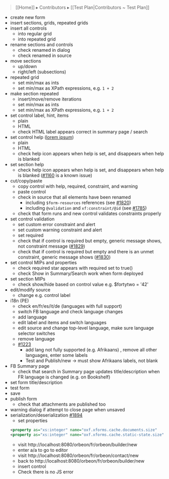 > [[Home]] ▸ Contributors ▸ [[Test Plan|Contributors ~ Test Plan]]

- create new form
- insert sections, grids, repeated grids
- insert all controls
  - into regular grid
  - into repeated grid
- rename sections and controls
    - check renamed in dialog
    - check renamed in source
- move sections
    - up/down
    - right/left (subsections)
- repeated grid
    - set min/max as ints
    - set min/max as XPath expressions, e.g. `1 + 2`
- make section repeated
    - insert/move/remove iterations
    - set min/max as ints
    - set min/max as XPath expressions, e.g. `1 + 2`
- set control label, hint, items
    - plain
    - HTML
    - check HTML label appears correct in summary page / search
- set control help ([lorem ipsum][2])
    - plain
    - HTML
    - check help icon appears when help is set, and disappears when help is blanked
- set section help
    - check help icon appears when help is set, and disappears when help is blanked ([#1160][3] is a known issue)
- cut/copy/paste
    - copy control with help, required, constraint, and warning
    - paste control
    - check in source that all elements have been renamed
      - including `$form-resources` references (see [#1820](https://github.com/orbeon/orbeon-forms/issues/1820))
      - including `@validation` and `xf:constraint/@id` (see [#1785](https://github.com/orbeon/orbeon-forms/issues/1785))
  - check that form runs and new control validates constraints properly
- set control validation
    - set custom error constraint and alert
    - set custom warning constraint and alert
    - set required
    - check that if control is required but empty, generic message shows, not constraint message ([#1829](https://github.com/orbeon/orbeon-forms/issues/1829))
    - check that if control is required but empty and there is an unmet constraint, generic message shows ([#1830](https://github.com/orbeon/orbeon-forms/issues/1830))
- set control MIPs and properties
    - check required star appears with required set to true()
    - check Show in Summary/Search work when form deployed
- set section MIPs
    - check show/hide based on control value e.g. $fortytwo = '42'
- edit/modify source
    - change e.g. control label
- i18n (PE)
    - check en/fr/es/it/de (languages with full support)
    - switch FB language and check language changes
    - add language
    - edit label and items and switch languages
    - edit source and change top-level language, make sure language selector switches
    - remove language
    - [#1223][4]
        - add lang not fully supported (e.g. Afrikaans) , remove all other languages, enter some labels
        - Test and Publish/new -> must show Afrikaans labels, not blank
- FB Summary page
    - check that search in Summary page updates title/description when FR language is changed (e.g. on Bookshelf)
- set form title/description
- test form
- save
- publish form
    - check that attachments are published too
- warning dialog if attempt to close page when unsaved
- serialization/deserialization [#1894][5]
    - set properties  
    ```xml
    <property as="xs:integer" name="oxf.xforms.cache.documents.size"    value="1"/>
    <property as="xs:integer" name="oxf.xforms.cache.static-state.size" value="1"/>
    ```
    - visit http://localhost:8080/orbeon/fr/orbeon/builder/new
    - enter a/a to go to editor
    - visit http://localhost:8080/orbeon/fr/orbeon/contact/new
    - back to http://localhost:8080/orbeon/fr/orbeon/builder/new
    - insert control
    - Check there is no JS error

[2]: http://www.lipsum.com/
[3]: https://github.com/orbeon/orbeon-forms/issues/1160
[4]: https://github.com/orbeon/orbeon-forms/issues/1223
[5]: https://github.com/orbeon/orbeon-forms/issues/1894